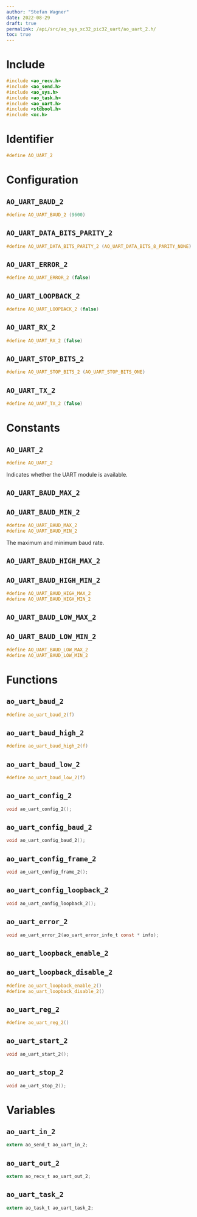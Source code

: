 ```yaml
---
author: "Stefan Wagner"
date: 2022-08-29
draft: true
permalink: /api/src/ao_sys_xc32_pic32_uart/ao_uart_2.h/
toc: true
---
```


# Include

```c
#include <ao_recv.h>
#include <ao_send.h>
#include <ao_sys.h>
#include <ao_task.h>
#include <ao_uart.h>
#include <stdbool.h>
#include <xc.h>
```

# Identifier

```c
#define AO_UART_2
```

# Configuration

## `AO_UART_BAUD_2`

```c
#define AO_UART_BAUD_2 (9600)
```

## `AO_UART_DATA_BITS_PARITY_2`

```c
#define AO_UART_DATA_BITS_PARITY_2 (AO_UART_DATA_BITS_8_PARITY_NONE)
```

## `AO_UART_ERROR_2`

```c
#define AO_UART_ERROR_2 (false)
```

## `AO_UART_LOOPBACK_2`

```c
#define AO_UART_LOOPBACK_2 (false)
```

## `AO_UART_RX_2`

```c
#define AO_UART_RX_2 (false)
```

## `AO_UART_STOP_BITS_2`

```c
#define AO_UART_STOP_BITS_2 (AO_UART_STOP_BITS_ONE)
```

## `AO_UART_TX_2`

```c
#define AO_UART_TX_2 (false)
```

# Constants

## `AO_UART_2`

```c
#define AO_UART_2
```

Indicates whether the UART module is available.

## `AO_UART_BAUD_MAX_2`
## `AO_UART_BAUD_MIN_2`

```c
#define AO_UART_BAUD_MAX_2
#define AO_UART_BAUD_MIN_2
```

The maximum and minimum baud rate.

## `AO_UART_BAUD_HIGH_MAX_2`
## `AO_UART_BAUD_HIGH_MIN_2`

```c
#define AO_UART_BAUD_HIGH_MAX_2
#define AO_UART_BAUD_HIGH_MIN_2
```

## `AO_UART_BAUD_LOW_MAX_2`
## `AO_UART_BAUD_LOW_MIN_2`

```c
#define AO_UART_BAUD_LOW_MAX_2
#define AO_UART_BAUD_LOW_MIN_2
```

# Functions

## `ao_uart_baud_2`

```c
#define ao_uart_baud_2(f)
```

## `ao_uart_baud_high_2`

```c
#define ao_uart_baud_high_2(f)
```

## `ao_uart_baud_low_2`

```c
#define ao_uart_baud_low_2(f)
```

## `ao_uart_config_2`

```c
void ao_uart_config_2();
```

## `ao_uart_config_baud_2`

```c
void ao_uart_config_baud_2();
```

## `ao_uart_config_frame_2`

```c
void ao_uart_config_frame_2();
```

## `ao_uart_config_loopback_2`

```c
void ao_uart_config_loopback_2();
```

## `ao_uart_error_2`

```c
void ao_uart_error_2(ao_uart_error_info_t const * info);
```

## `ao_uart_loopback_enable_2`
## `ao_uart_loopback_disable_2`

```c
#define ao_uart_loopback_enable_2()
#define ao_uart_loopback_disable_2()
```

## `ao_uart_reg_2`

```c
#define ao_uart_reg_2()
```

## `ao_uart_start_2`

```c
void ao_uart_start_2();
```

## `ao_uart_stop_2`

```c
void ao_uart_stop_2();
```

# Variables

## `ao_uart_in_2`

```c
extern ao_send_t ao_uart_in_2;
```

## `ao_uart_out_2`

```c
extern ao_recv_t ao_uart_out_2;
```

## `ao_uart_task_2`

```c
extern ao_task_t ao_uart_task_2;
```
